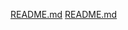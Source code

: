 [README.md](https://github.com/suryatejaJENNU/Bharat_News_Assignment/files/14292530/README.md)
[README.md](https://github.com/suryatejaJENNU/Bharat_News_Assignment/files/14292532/README.md)
